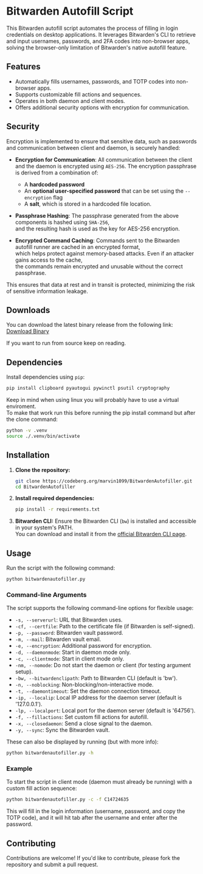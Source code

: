 # Bitwarden Autofill Script

This Bitwarden autofill script automates the process of filling in login credentials on desktop applications. It leverages Bitwarden's CLI to retrieve and input usernames, passwords, and 2FA codes into non-browser apps, solving the browser-only limitation of Bitwarden's native autofill feature.

## Features

- Automatically fills usernames, passwords, and TOTP codes into non-browser apps.
- Supports customizable fill actions and sequences.
- Operates in both daemon and client modes.
- Offers additional security options with encryption for communication.

## Security

Encryption is implemented to ensure that sensitive data, such as passwords and communication between client and daemon, is securely handled:

- **Encryption for Communication**: All communication between the client and the daemon is encrypted using `AES-256`. The encryption passphrase is derived from a combination of:
  - A **hardcoded password**
  - An **optional user-specified password** that can be set using the `--encryption` flag
  - A **salt**, which is stored in a hardcoded file location.
  
- **Passphrase Hashing**: The passphrase generated from the above components is hashed using `SHA-256`,  
  and the resulting hash is used as the key for AES-256 encryption.

- **Encrypted Command Caching**: Commands sent to the Bitwarden autofill runner are cached in an encrypted format,  
  which helps protect against memory-based attacks. Even if an attacker gains access to the cache,  
  the commands remain encrypted and unusable without the correct passphrase.

This ensures that data at rest and in transit is protected, minimizing the risk of sensitive information leakage.


## Downloads

You can download the latest binary release from the following link:  
[Download Binary](https://codeberg.org/marvin1099/BitwardenAutofiller/releases)

If you want to run from source keep on reading.

## Dependencies

Install dependencies using `pip`:

```bash
pip install clipboard pyautogui pywinctl psutil cryptography
```

Keep in mind when using linux you will probably have to use a virtual enviroment.  
To make that work run this before running the pip install command but after the clone command:
```bash
python -v .venv
source ./.venv/bin/activate
```

## Installation

1. **Clone the repository:**
   ```bash
   git clone https://codeberg.org/marvin1099/BitwardenAutofiller.git
   cd BitwardenAutofiller
   ```

2. **Install required dependencies:**
   ```bash
   pip install -r requirements.txt
   ```

3. **Bitwarden CLI:**
   Ensure the Bitwarden CLI (`bw`) is installed and accessible in your system's PATH.  
   You can download and install it from the [official Bitwarden CLI page](https://bitwarden.com/help/article/cli/).

## Usage

Run the script with the following command:

```bash
python bitwardenautofiller.py
```

### Command-line Arguments

The script supports the following command-line options for flexible usage:

- `-s, --serverurl`: URL that Bitwarden uses.
- `-cf, --certfile`: Path to the certificate file (if Bitwarden is self-signed).
- `-p, --password`: Bitwarden vault password.
- `-m, --mail`: Bitwarden vault email.
- `-e, --encryption`: Additional password for encryption.
- `-d, --daemonmode`: Start in daemon mode only.
- `-c, --clientmode`: Start in client mode only.
- `-nm, --nomode`: Do not start the daemon or client (for testing argument setup).
- `-bw, --bitwardenclipath`: Path to Bitwarden CLI (default is 'bw').
- `-n, --noblocking`: Non-blocking/non-interactive mode.
- `-t, --daemontimeout`: Set the daemon connection timeout.
- `-ip, --localip`: Local IP address for the daemon server (default is '127.0.0.1').
- `-lp, --localport`: Local port for the daemon server (default is '64756').
- `-f, --fillactions`: Set custom fill actions for autofill.
- `-x, --closedaemon`: Send a close signal to the daemon.
- `-y, --sync`: Sync the Bitwarden vault.

These can also be displayed by running (but with more info):
```bash
python bitwardenautofiller.py -h
```

### Example

To start the script in client mode (daemon must already be running) with a custom fill action sequence:

```bash
python bitwardenautofiller.py -c -f C14724635
```

This will fill in the login information (username, password, and copy the TOTP code),
and it will hit tab after the username and enter after the password.

## Contributing

Contributions are welcome! If you'd like to contribute, please fork the repository and submit a pull request.